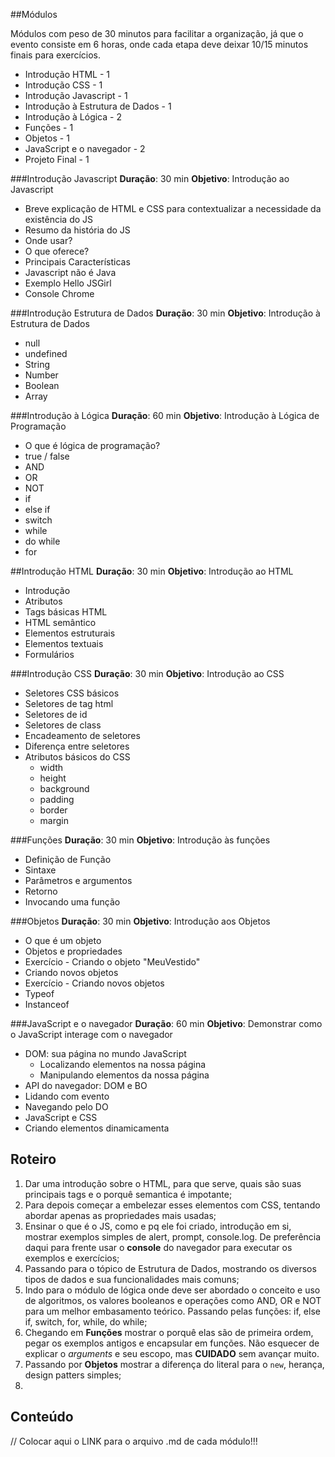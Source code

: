 ##Módulos

Módulos com peso de 30 minutos para facilitar a organização, já que o evento consiste em 6 horas, onde cada etapa deve deixar 10/15 minutos finais para exercícios.

- Introdução HTML - 1
- Introdução CSS - 1
- Introdução Javascript - 1
- Introdução à Estrutura de Dados - 1
- Introdução à Lógica - 2
- Funções - 1
- Objetos - 1
- JavaScript e o navegador - 2
- Projeto Final - 1

###Introdução Javascript
**Duração**: 30 min
**Objetivo**: Introdução ao Javascript

- Breve explicação de HTML e CSS para contextualizar a necessidade da existência do JS
- Resumo da história do JS
- Onde usar?
- O que oferece?
- Principais Características
- Javascript não é Java
- Exemplo Hello JSGirl
- Console Chrome



###Introdução Estrutura de Dados
**Duração**: 30 min
**Objetivo**: Introdução à Estrutura de Dados

- null
- undefined
- String
- Number
- Boolean
- Array


###Introdução à Lógica
**Duração**: 60 min
**Objetivo**: Introdução à Lógica de Programação

- O que é lógica de programação?
- true / false
- AND
- OR
- NOT
- if
- else if
- switch
- while
- do while
- for


##Introdução HTML
**Duração**: 30 min
**Objetivo**: Introdução ao HTML

- Introdução
- Atributos
- Tags básicas HTML
- HTML semântico
- Elementos estruturais
- Elementos textuais
- Formulários


###Introdução CSS
**Duração**: 30 min
**Objetivo**: Introdução ao CSS

- Seletores CSS básicos
- Seletores de tag html
- Seletores de id
- Seletores de class
- Encadeamento de seletores
- Diferença entre seletores
- Atributos básicos do CSS
    - width
    - height
    - background
    - padding
    - border
    - margin


###Funções
**Duração**: 30 min
**Objetivo**: Introdução às funções

- Definição de Função
- Sintaxe
- Parâmetros e argumentos
- Retorno
- Invocando uma função


###Objetos
**Duração**: 30 min
**Objetivo**: Introdução aos Objetos

- O que é um objeto
- Objetos e propriedades
- Exercício - Criando o objeto "MeuVestido"
- Criando novos objetos
- Exercício - Criando novos objetos
- Typeof
- Instanceof

###JavaScript e o navegador
**Duração**: 60 min
**Objetivo**: Demonstrar como o JavaScript interage com o navegador

- DOM: sua página no mundo JavaScript
  - Localizando elementos na nossa página
  - Manipulando elementos da nossa página
- API do navegador: DOM e BO
- Lidando com evento
- Navegando pelo DO
- JavaScript e CSS
- Criando elementos dinamicamenta


## Roteiro

1. Dar uma introdução sobre o HTML, para que serve, quais são suas principais tags e o porquê semantica é impotante;
2. Para depois começar a embelezar esses elementos com CSS, tentando abordar apenas as propriedades mais usadas;
3. Ensinar o que é o JS, como e pq ele foi criado, introdução em si, mostrar exemplos simples de alert, prompt, console.log. De preferência daqui para frente usar o **console** do navegador para executar os exemplos e exercícios;
4. Passando para o tópico de Estrutura de Dados, mostrando os diversos tipos de dados e sua funcionalidades mais comuns;
5. Indo para o módulo de lógica onde deve ser abordado o conceito e uso de algoritmos, os valores booleanos e operações como AND, OR e NOT para um melhor embasamento teórico. Passando pelas funções: if, else if, switch, for, while, do while;
6. Chegando em **Funções** mostrar o porquê elas são de primeira ordem, pegar os exemplos antigos e encapsular em funções. Não esquecer de explicar o *arguments* e seu escopo, mas **CUIDADO** sem avançar muito.
7. Passando por **Objetos** mostrar a diferença do literal para o `new`, herança, design patters simples;
8.

## Conteúdo

// Colocar aqui o LINK para o arquivo .md de cada módulo!!!
